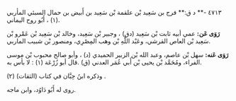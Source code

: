 ٤٧١٣ -** د ق:** فرج بن سَعِيد بْن علقمة بْن سَعِيد بن أَبيض بن حمال السبئي المأربي (١) ، أَبُو روح اليماني.

**رَوَى عَن:** عمي أبيه ثابت بْن سَعِيد (دق) ، وجبير بْن سَعِيد، وخالد بْن سَعِيد بْن عَمْرو بْن سَعِيد بْن العاص القرشي، وعَبْد اللَّهِ بْن وهب المِصْرِي، ومنصور بْن شبيب الماربي.

**رَوَى عَنه:** سهل بْن عاصم، وعبد الله بْن الزبير الحميدي (د) ، وأبو صالح محبوب بْن موسى الفراء، ومُحَمَّد بْن يحيى بْن أَبي عُمَر العدني (ق) .قال أبو زُرْعَة (١) : لا بأس به.

وذكره ابنُ حِبَّان في كتاب (الثقات) (٢) .

روى له أَبُو دَاوُد، وابن ماجه.